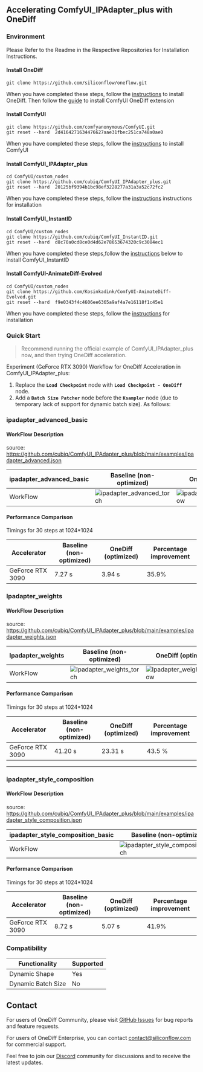## Accelerating ComfyUI_IPAdapter_plus with OneDiff
### Environment
Please Refer to the Readme in the Respective Repositories for Installation Instructions.
#### Install OneDiff
```
git clone https://github.com/siliconflow/oneflow.git
```
When you have completed these steps, follow the [instructions](https://github.com/siliconflow/onediff) to install OneDiff.
Then follow the [guide](https://github.com/siliconflow/onediff/blob/0819aa41c8a910add96400265f3165f9d8d3634c/onediff_comfy_nodes/README.md?plain=1#L86) to install ComfyUI OneDiff extension


#### Install ComfyUI

```
git clone https://github.com/comfyanonymous/ComfyUI.git
git reset --hard  2d4164271634476627aae31fbec251ca748a0ae0
```
When you have completed these steps, follow the [instructions](https://github.com/comfyanonymous/ComfyUI) to install ComfyUI

#### Install ComfyUI_IPAdapter_plus

```
cd ComfyUI/custom_nodes
git clone https://github.com/cubiq/ComfyUI_IPAdapter_plus.git
git reset --hard  20125bf9394b1bc98ef3228277a31a3a52c72fc2
```
When you have completed these steps, follow the [instructions](https://github.com/cubiq/ComfyUI_IPAdapter_plus) instructions for installation

#### Install ComfyUI_InstantID

```
cd ComfyUI/custom_nodes
git clone https://github.com/cubiq/ComfyUI_InstantID.git
git reset --hard  d8c70a0cd8ce0d4d62e78653674320c9c3084ec1
```
When you have completed these steps,follow the [instructions](https://github.com/cubiq/ComfyUI_InstantID) below to install ComfyUI_InstantID

#### Install ComfyUI-AnimateDiff-Evolved

```
cd ComfyUI/custom_nodes
git clone https://github.com/Kosinkadink/ComfyUI-AnimateDiff-Evolved.git
git reset --hard  f9e0343f4c4606ee6365a9af4a7e16118f1c45e1
```
When you have completed these steps, follow the [instructions](https://github.com/Kosinkadink/ComfyUI-AnimateDiff-Evolved/)  for installation


### Quick Start

> Recommend running the official example of ComfyUI_IPAdapter_plus now, and then trying OneDiff acceleration. 

Experiment (GeForce RTX 3090) Workflow for OneDiff Acceleration in ComfyUI_IPAdapter_plus:

1. Replace the **`Load Checkpoint`** node with **`Load Checkpoint - OneDiff`** node. 
2. Add a **`Batch Size Patcher`** node before the **`Ksampler`** node (due to temporary lack of support for dynamic batch size).
As follows:

### ipadapter_advanced_basic
#### WorkFlow Description
source: https://github.com/cubiq/ComfyUI_IPAdapter_plus/blob/main/examples/ipadapter_advanced.json

| ipadapter_advanced_basic | Baseline (non-optimized)                                                                                         | OneDiff (optimized)                                                                                                      |
| ----------------- | ---------------------------------------------------------------------------------------------------------------- | ------------------------------------------------------------------------------------------------------------------------ |
| WorkFlow          |![ipadapter_advanced_torch](https://github.com/siliconflow/sd-team/assets/117806079/4c4a80a8-ccbf-4649-acee-1b7512b9bf13)   | ![ipadapter_advanced_oneflow](https://github.com/siliconflow/sd-team/assets/117806079/0f5e5ecf-4882-49ae-9792-00584aa1fcdd)  |

#### Performance Comparison

Timings for 30 steps at 1024*1024

| Accelerator           | Baseline (non-optimized) | OneDiff (optimized) | Percentage improvement |
| --------------------- | ------------------------ | ------------------- | ---------------------- |
| GeForce RTX 3090 | 7.27 s                   |  3.94 s      |     35.9%         |


### Ipadapter_weights
#### WorkFlow Description
source: https://github.com/cubiq/ComfyUI_IPAdapter_plus/blob/main/examples/ipadapter_weights.json

| Ipadapter_weights | Baseline (non-optimized)                                                                                         | OneDiff (optimized)                                                                                                      |
| ----------------- | ---------------------------------------------------------------------------------------------------------------- | ------------------------------------------------------------------------------------------------------------------------ |
| WorkFlow          |![Ipadapter_weights_torch](https://github.com/siliconflow/sd-team/assets/117806079/0eb8ae7f-cc1d-444b-9271-a5c0c464e93c)   | ![Ipadapter_weights_oneflow](https://github.com/siliconflow/sd-team/assets/117806079/4fbf13f0-d735-4064-aa29-807d45a20365) |

#### Performance Comparison

Timings for 30 steps at 1024*1024

| Accelerator           | Baseline (non-optimized) | OneDiff (optimized) | Percentage improvement |
| --------------------- | ------------------------ | ------------------- | ---------------------- |
| GeForce RTX 3090 |  41.20 s                   | 23.31  s              |  43.5 %                |

-----------------------------------------------------------------------

### ipadapter_style_composition
#### WorkFlow Description
source: https://github.com/cubiq/ComfyUI_IPAdapter_plus/blob/main/examples/ipadapter_style_composition.json

| ipadapter_style_composition_basic | Baseline (non-optimized)                                                                                         | OneDiff (optimized)                                                                                                      |
| ----------------- | ---------------------------------------------------------------------------------------------------------------- | ------------------------------------------------------------------------------------------------------------------------ |
| WorkFlow          |![ipadapter_style_composition_torch](https://github.com/siliconflow/sd-team/assets/117806079/2178d9ca-955e-4b99-b9a1-65f34e63906c)  | ![ipadapter_style_composition_oneflow](https://github.com/siliconflow/sd-team/assets/117806079/aba01f10-d809-4cae-987d-00dd99eabc08)  |


#### Performance Comparison

Timings for 30 steps at 1024*1024

| Accelerator           | Baseline (non-optimized) | OneDiff (optimized) | Percentage improvement |
| --------------------- | ------------------------ | ------------------- | ---------------------- |
| GeForce RTX 3090 | 8.72 s                   | 5.07  s           | 41.9%               |


### Compatibility

| Functionality      | Supported |
| ------------------ | --------- |
| Dynamic Shape      | Yes       |
| Dynamic Batch Size | No        |

## Contact

For users of OneDiff Community, please visit [GitHub Issues](https://github.com/siliconflow/onediff/issues) for bug reports and feature requests.

For users of OneDiff Enterprise, you can contact contact@siliconflow.com for commercial support.

Feel free to join our [Discord](https://discord.gg/RKJTjZMcPQ) community for discussions and to receive the latest updates.